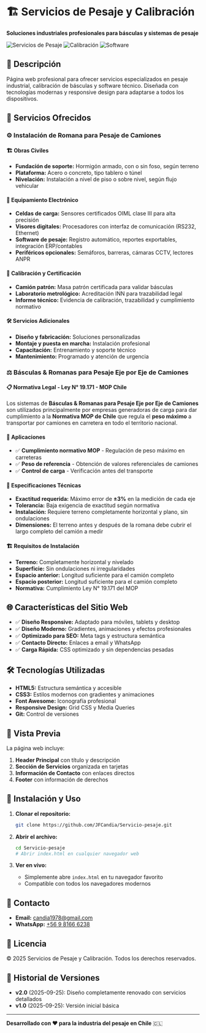 # 🏗️ Servicios de Pesaje y Calibración

**Soluciones industriales profesionales para básculas y sistemas de pesaje**

![Servicios de Pesaje](https://img.shields.io/badge/Servicios-Pesaje%20Industrial-blue)
![Calibración](https://img.shields.io/badge/Calibraci%C3%B3n-Certificada%20INN-green)
![Software](https://img.shields.io/badge/Software-Integrado-orange)

## 🎯 Descripción

Página web profesional para ofrecer servicios especializados en pesaje industrial, calibración de básculas y software técnico. Diseñada con tecnologías modernas y responsive design para adaptarse a todos los dispositivos.

## 🚛 Servicios Ofrecidos

### ⚙️ Instalación de Romana para Pesaje de Camiones

#### 🏗️ **Obras Civiles**
- **Fundación de soporte:** Hormigón armado, con o sin foso, según terreno
- **Plataforma:** Acero o concreto, tipo tablero o túnel
- **Nivelación:** Instalación a nivel de piso o sobre nivel, según flujo vehicular

#### 🔌 **Equipamiento Electrónico**
- **Celdas de carga:** Sensores certificados OIML clase III para alta precisión
- **Visores digitales:** Procesadores con interfaz de comunicación (RS232, Ethernet)
- **Software de pesaje:** Registro automático, reportes exportables, integración ERP/contables
- **Periféricos opcionales:** Semáforos, barreras, cámaras CCTV, lectores ANPR

#### 🧪 **Calibración y Certificación**
- **Camión patrón:** Masa patrón certificada para validar básculas
- **Laboratorio metrológico:** Acreditación INN para trazabilidad legal
- **Informe técnico:** Evidencia de calibración, trazabilidad y cumplimiento normativo

#### 🛠️ **Servicios Adicionales**
- **Diseño y fabricación:** Soluciones personalizadas
- **Montaje y puesta en marcha:** Instalación profesional
- **Capacitación:** Entrenamiento y soporte técnico
- **Mantenimiento:** Programado y atención de urgencia

### ⚖️ **Básculas & Romanas para Pesaje Eje por Eje de Camiones**

#### 📋 **Normativa Legal - Ley N° 19.171 - MOP Chile**

Los sistemas de **Básculas & Romanas para Pesaje Eje por Eje de Camiones** son utilizados principalmente por empresas generadoras de carga para dar cumplimiento a la **Normativa MOP de Chile** que regula el **peso máximo** a transportar por camiones en carretera en todo el territorio nacional.

#### 🎯 **Aplicaciones**
- ✅ **Cumplimiento normativo MOP** - Regulación de peso máximo en carreteras
- ✅ **Peso de referencia** - Obtención de valores referenciales de camiones
- ✅ **Control de carga** - Verificación antes del transporte

#### 📏 **Especificaciones Técnicas**
- **Exactitud requerida:** Máximo error de **±3%** en la medición de cada eje
- **Tolerancia:** Baja exigencia de exactitud según normativa
- **Instalación:** Requiere terreno completamente horizontal y plano, sin ondulaciones
- **Dimensiones:** El terreno antes y después de la romana debe cubrir el largo completo del camión a medir

#### 🏗️ **Requisitos de Instalación**
- **Terreno:** Completamente horizontal y nivelado
- **Superficie:** Sin ondulaciones ni irregularidades  
- **Espacio anterior:** Longitud suficiente para el camión completo
- **Espacio posterior:** Longitud suficiente para el camión completo
- **Normativa:** Cumplimiento Ley N° 19.171 del MOP

## 🌐 Características del Sitio Web

- ✅ **Diseño Responsive:** Adaptado para móviles, tablets y desktop
- ✅ **Diseño Moderno:** Gradientes, animaciones y efectos profesionales
- ✅ **Optimizado para SEO:** Meta tags y estructura semántica
- ✅ **Contacto Directo:** Enlaces a email y WhatsApp
- ✅ **Carga Rápida:** CSS optimizado y sin dependencias pesadas

## 🛠️ Tecnologías Utilizadas

- **HTML5:** Estructura semántica y accesible
- **CSS3:** Estilos modernos con gradientes y animaciones
- **Font Awesome:** Iconografía profesional
- **Responsive Design:** Grid CSS y Media Queries
- **Git:** Control de versiones

## 📱 Vista Previa

La página web incluye:
1. **Header Principal** con título y descripción
2. **Sección de Servicios** organizada en tarjetas
3. **Información de Contacto** con enlaces directos
4. **Footer** con información de derechos

## 🚀 Instalación y Uso

1. **Clonar el repositorio:**
   ```bash
   git clone https://github.com/JFCandia/Servicio-pesaje.git
   ```

2. **Abrir el archivo:**
   ```bash
   cd Servicio-pesaje
   # Abrir index.html en cualquier navegador web
   ```

3. **Ver en vivo:**
   - Simplemente abre `index.html` en tu navegador favorito
   - Compatible con todos los navegadores modernos

## 📧 Contacto

- **Email:** [candia1978@gmail.com](mailto:candia1978@gmail.com)
- **WhatsApp:** [+56 9 8166 6238](https://wa.me/56981666238)

## 📄 Licencia

© 2025 Servicios de Pesaje y Calibración. Todos los derechos reservados.

## 🔄 Historial de Versiones

- **v2.0** (2025-09-25): Diseño completamente renovado con servicios detallados
- **v1.0** (2025-09-25): Versión inicial básica

---

**Desarrollado con ❤️ para la industria del pesaje en Chile** 🇨🇱